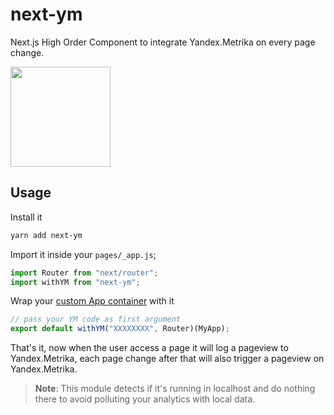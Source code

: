 # next-ym

Next.js High Order Component to integrate Yandex.Metrika on every page change.

<a href="https://www.patreon.com/sergiodxa">
	<img src="https://c5.patreon.com/external/logo/become_a_patron_button@2x.png" width="160">
</a>

## Usage

Install it

```bash
yarn add next-ym
```

Import it inside your `pages/_app.js`;

```js
import Router from "next/router";
import withYM from "next-ym";
```

Wrap your [custom App container](https://nextjs.org/docs#custom-%3Capp%3E) with it

```js
// pass your YM code as first argument
export default withYM("XXXXXXXX", Router)(MyApp);
```

That's it, now when the user access a page it will log a pageview to Yandex.Metrika, each page change after that will also trigger a pageview on Yandex.Metrika.

> **Note**: This module detects if it's running in localhost and do nothing there to avoid polluting your analytics with local data.
